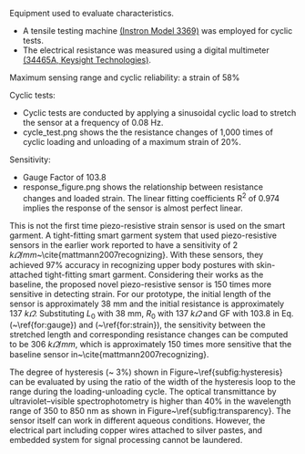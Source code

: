 Equipment used to evaluate characteristics.

- A tensile testing machine [(Instron Model 3369)](https://www.instron.us/products/testing-systems/universal-testing-systems/electromechanical/3300/3360-dual-column) was employed for cyclic tests.
- The electrical resistance was measured using a digital multimeter [(34465A, Keysight Technologies)](https://www.keysight.com/en/pdx-2891457-pn-34465A/digital-multimeter-6-digit-truevolt-dmm?cc=AU&lc=eng).


Maximum sensing range and cyclic reliability: a strain of 58%

Cyclic tests:
- Cyclic tests are conducted by applying a sinusoidal cyclic load to stretch the sensor at a frequency of 0.08 Hz. 
- cycle_test.png shows the the resistance changes of 1,000 times of cyclic loading and unloading of a maximum strain of 20%.

Sensitivity: 
- Gauge Factor of 103.8
- response_figure.png shows the relationship between resistance changes and loaded strain. The linear fitting coefficients R<sup>2</sup> of 0.974 implies the response of the sensor is almost perfect linear.





This is not the first time piezo-resistive strain sensor is used on the smart garment. 
A tight-fitting smart garment system that used piezo-resistive sensors in the earlier work reported to have a sensitivity of 2 $k\varOmega /mm$~\cite{mattmann2007recognizing}.
With these sensors, they achieved 97\% accuracy in recognizing upper body postures with skin-attached tight-fitting smart garment. Considering their works as the baseline, the proposed novel piezo-resistive sensor is 150 times more sensitive in detecting strain. For our prototype, the initial length of the sensor is approximately 38 mm and the initial resistance is approximately 137 $k\varOmega$. Substituting $L_0$ with 38 mm, $R_0$ with 137 $k\varOmega$ and GF with 103.8 in Eq.(~\ref{for:gauge}) and (~\ref{for:strain}), the sensitivity between the stretched length and corresponding resistance changes can be computed to be 306 $k\varOmega /mm$, which is approximately 150 times more sensitive that the baseline sensor
in~\cite{mattmann2007recognizing}. 

The degree of hysteresis (~ 3\%) shown in Figure~\ref{subfig:hysteresis} can be evaluated by using the ratio of the width of the hysteresis loop to the range during the loading-unloading cycle. The optical transmittance by ultraviolet–visible spectrophotometry is higher than 40\% in the wavelength range of 350 to 850 nm as shown in Figure~\ref{subfig:transparency}. The sensor itself can work in different aqueous conditions. However, the electrical part including copper wires attached to silver pastes, and embedded system for signal processing cannot be laundered.
